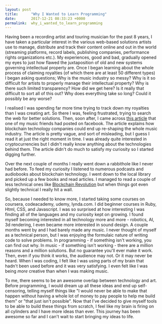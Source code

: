 ```yaml
---
layout: post
title:      "Why I Wanted to Learn Programming"
date:       2017-12-21 08:33:23 +0000
permalink:  why_i_wanted_to_learn_programming
---
```



Having been a recording artist and touring musician for the past 8 years, I have taken a particular interest in the various web-based solutions artists use to manage, distribute and track their content online and out in the world (streaming platforms, record labels, publishing companies, performance rights organizations etc.). My experiences, good and bad, gradually opened my eyes to just how flawed the juxtaposition of old and new systems governing intellectual property are. Once I began learning about the whole process of claiming royalties (of which there are at least 50 different types) I began asking questions; Why is the music industry so messy? Why is it so difficult for artists to properly manage their intellectual property? Why is there such limited transparency? How did we get here? Is it really that difficult to sort all of this out? Why does everything take so long? Could it possibly be any worse?

I realised I was spending far more time trying to track down my royalties than I was creating art. So there I was, feeling frustrated, trying to search the web for better solutions. Then, soon after, I came across [this article](https://noisey.vice.com/en_us/article/d37mez/these-7-blockchain-apps-could-help-musicians-get-paid) that one of my music friends had posted on facebook. The article explains how blockchain technology companies could end up re-shaping the whole music industry. The article is pretty vague, and sort of misleading, but I guess I read it at just the right moment in time. I was already quite interested in cryptocurrencies but I didn't really know anything about the technologies behind them. The article didn't do much to satisfy my curiosity so I started digging further. 

Over the next couple of months I really went down a rabbithole like I never had before. To feed my curiosity I listened to numerous podcasts and audiobooks about blockchain technology. I went down to the local library and picked up a few books and read articles. I managed to read a couple of less technical ones like [Blockchain Revolution](http://blockchain-revolution.com) but when things got even slightly technical I really hit a wall. 

So, because I needed to know more, I started taking some courses on coursera, codeacademy, udemy, lynda.com. I did beginner courses in Ruby, Html, CSS, and Javascript. I was so surprised at how interesting I was finding all of the languages and my curiosity kept on growing. I found myself becoming interested in all technology more and more - robotics, AI, 3d rendering, I even became more interested in sound design. A couple months went by and I had barely made any music. I never thought of myself as a technical person, but I was enjoying the formulaic nature of writing code to solve problems. In programming - if something isn't working, you can find out why. In music - if something isn't working - there are a million reasons and a million solutions. But no guarantee you'll ever make it work. Then, even if you think it works, the audience may not. Or it may never be heard. When I was coding, I felt like I was using parts of my brain that hadn't been used before and it was very satisfying. I even felt like I was being *more* creative than when I was making music. 

To me, there seems to be an awesome overlap between technology and art. Before programming, I would dream up all these ideas and end up self-censoring, telling myself things like "I would never be able to make that happen without having a whole lot of money to pay people to help me build them" or "that just isn't possible". Now that I've decided to give myself tools to be able to build these things from scratch, I feel like my brain is firing on all cylinders and I have more ideas than ever. This journey has been awesome so far and I can't wait to start bringing my ideas to life.
